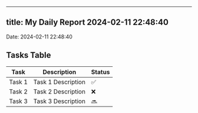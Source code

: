 
---
title: My Daily Report 2024-02-11 22:48:40
---

Date: 2024-02-11 22:48:40

## Tasks Table

| Task | Description | Status |
|------|-------------|--------|
| Task 1 | Task 1 Description | ✅ |
| Task 2 | Task 2 Description | ❌ |
| Task 3 | Task 3 Description | 🔜 |
